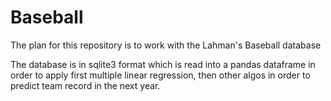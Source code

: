 # Baseball

The plan for this repository is to work with the Lahman's Baseball database

The database is in sqlite3 format which is read into a pandas dataframe in order to apply first multiple linear regression, then other algos in order to predict team record in the next year.
